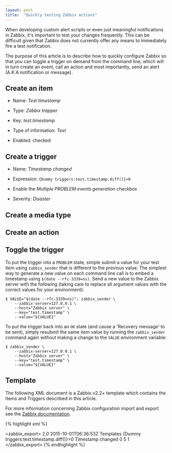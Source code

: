 ```yaml
---
layout: post
title:  "Quickly testing Zabbix actions"
---
```


When developing custom alert scripts or even just meaningful notifications in
Zabbix, it's important to test your changes frequently. This can be difficult
given that Zabbix does not currently offer any means to immediately fire a test
notification.

The purpose of this article is to describe how to quickly configure Zabbix so
that you can toggle a trigger on demand from the command line, which will in
turn create an event, call an action and most importantly, send an alert (A.K.A
notification or message).

## Create an item

* Name: _Test timestamp_

* Type: _Zabbix trapper_

* Key: _test.timestamp_

* Type of information: _Text_

* Enabled: checked


## Create a trigger

* Name: _Timestamp changed_

* Expression: `{Dummy triggers:test.timestamp.diff()}>0`

* Enable the _Multiple PROBLEM events generation_ checkbox

* Severity: _Disaster_


## Create a media type

## Create an action

## Toggle the trigger

To put the trigger into a `PROBLEM` state, simple submit a value for your test
item using `zabbix_sender` that is different to the previous value. The simplest
way to generate a new value on each command line call is to embed a timestamp
using `$(date --rfc-3339=ns)`. Send a new value to the Zabbix server with the
following (taking care to replace all argument values with the correct values
for your environment):

	$ VALUE="$(date --rfc-3339=ns)"; zabbix_sender \
	  	--zabbix-server=127.0.0.1 \
	  	--host="Zabbix server" \
	  	--key="test.timestamp" \
	  	--value="${VALUE}"

To put the trigger back into an `OK` state (and cause a 'Recovery message' to be
sent), simply resubmit the same item value by running the `zabbix_sender`
command again without making a change to the `VALUE` environment variable:

	$ zabbix_sender \
	  	--zabbix-server=127.0.0.1 \
	  	--host="Zabbix server" \
	  	--key="test.timestamp" \
	  	--value="${VALUE}"

## Template

The following XML document is a Zabbix v2.2+ template which contains the Items
and Triggers described in this article.

For more information concerning Zabbix configuration import and export see the
[Zabbix documentation](https://www.zabbix.com/documentation/2.2/manual/xml_export_import).


{% highlight xml %}
<?xml version="1.0" encoding="UTF-8"?>
<zabbix_export>
    <version>2.0</version>
    <date>2015-10-01T06:36:53Z</date>
    <groups>
        <group>
            <name>Templates</name>
        </group>
    </groups>
    <templates>
        <template>
            <template>Dummy triggers</template>
            <name>Dummy triggers</name>
            <description/>
            <groups>
                <group>
                    <name>Templates</name>
                </group>
            </groups>
            <applications>
                <application>
                    <name>Testing</name>
                </application>
            </applications>
            <items>
                <item>
                    <name>Test timestamp</name>
                    <type>2</type>
                    <snmp_community/>
                    <multiplier>0</multiplier>
                    <snmp_oid/>
                    <key>test.timestamp</key>
                    <delay>0</delay>
                    <history>90</history>
                    <trends>365</trends>
                    <status>0</status>
                    <value_type>4</value_type>
                    <allowed_hosts/>
                    <units/>
                    <delta>0</delta>
                    <snmpv3_contextname/>
                    <snmpv3_securityname/>
                    <snmpv3_securitylevel>0</snmpv3_securitylevel>
                    <snmpv3_authprotocol>0</snmpv3_authprotocol>
                    <snmpv3_authpassphrase/>
                    <snmpv3_privprotocol>0</snmpv3_privprotocol>
                    <snmpv3_privpassphrase/>
                    <formula>1</formula>
                    <delay_flex/>
                    <params/>
                    <ipmi_sensor/>
                    <data_type>0</data_type>
                    <authtype>0</authtype>
                    <username/>
                    <password/>
                    <publickey/>
                    <privatekey/>
                    <port/>
                    <description/>
                    <inventory_link>0</inventory_link>
                    <applications>
                        <application>
                            <name>Testing</name>
                        </application>
                    </applications>
                    <valuemap/>
                    <logtimefmt/>
                </item>
            </items>
            <discovery_rules/>
            <macros/>
            <templates/>
            <screens/>
        </template>
    </templates>
    <triggers>
        <trigger>
            <expression>{Dummy triggers:test.timestamp.diff()}&gt;0</expression>
            <name>Timestamp changed</name>
            <url/>
            <status>0</status>
            <priority>5</priority>
            <description/>
            <type>1</type>
            <dependencies/>
        </trigger>
    </triggers>
</zabbix_export>
{% endhighlight %}
